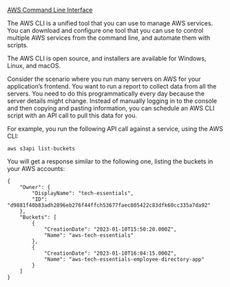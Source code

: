 [AWS Command Line Interface](https://aws.amazon.com/cli/)

The AWS CLI is a unified tool that you can use to manage AWS services. You can download and configure one tool that you can use to control multiple AWS services from the command line, and automate them with scripts. 

The AWS CLI is open source, and installers are available for Windows, Linux, and macOS.

Consider the scenario where you run many servers on AWS for your application’s frontend. You want to run a report to collect data from all the servers. You need to do this programmatically every day because the server details might change. Instead of manually logging in to the console and then copying and pasting information, you can schedule an AWS CLI script with an API call to pull this data for you.

For example, you run the following API call against a service, using the AWS CLI:  
```
aws s3api list-buckets
```

You will get a response similar to the following one, listing the buckets in your AWS accounts:

```
{
    "Owner": {
        "DisplayName": "tech-essentials", 
        "ID": "d9881f40b83adh2896eb276f44ffch53677faec805422c83dfk60cc335a7da92"
    }, 
    "Buckets": [
        {
            "CreationDate": "2023-01-10T15:50:20.000Z", 
            "Name": "aws-tech-essentials"
        }, 
        {
            "CreationDate": "2023-01-10T16:04:15.000Z", 
            "Name": "aws-tech-essentials-employee-directory-app"
        } 
    ]
}
```

